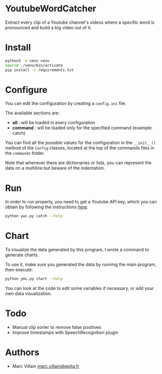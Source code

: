YoutubeWordCatcher
===

Extract every clip of a Youtube channel's videos where a specific word is pronounced and build a big video out of it.

# Install

```bash
python3 -m venv venv
source ./venv/bin/activate
pip install -r requirements.txt
```

# Configure

You can edit the configuration by creating a `config.ini` file.

The available sections are:
* **all** : will be loaded in every configuration
* **command** : will be loaded only for the specified command (example: catch)

You can find all the possible values for the configuration in the `__init__()` method of the `Config` classes, located at the top of the commands files in the `commands` folder.

Note that whenever there are dictionaries or lists, you can represent the data on a multiline but beware of the indentation.

# Run

In order to run properly, you need to get a Youtube API key, which you can obtain by following the instructions [here](https://developers.google.com/youtube/registering_an_application).

```bash
python ywc.py catch --help
```

# Chart

To visualize the data generated by this program, I wrote a command to generate charts.

To use it, make sure you generated the data by running the main program, then execute:

```bash
python ymc.py chart --help
```

You can look at the code to edit some variables if necessary, or add your own data visualization.

# Todo

* Manual clip sorter to remove false positives
* Improve timestamps with SpeechRecognition plugin

# Authors

* Marc Villain <marc.villain@epita.fr>
